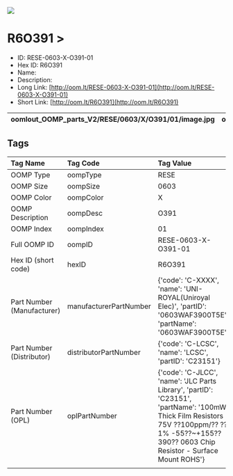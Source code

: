 


  
![][im]
# R6O391 > 

- ID: RESE-0603-X-O391-01
- Hex ID: R6O391
- Name: 
- Description: 
- Long Link: [http://oom.lt/RESE-0603-X-O391-01](http://oom.lt/RESE-0603-X-O391-01)
- Short Link: [http://oom.lt/R6O391](http://oom.lt/R6O391)
  

|oomlout_OOMP_parts_V2/RESE/0603/X/O391/01/image.jpg|oomlout_OOMP_parts_V2/RESE/0603/X/O391/01/image_BOTTOM.jpg|oomlout_OOMP_parts_V2/RESE/0603/X/O391/01/image_Re.jpg||
| :---: | :---: | :---: | :---: |

## Tags
  

|Tag Name|Tag Code|Tag Value|
| :--- | :--- | :--- |
|OOMP Type|oompType|RESE|
|OOMP Size|oompSize|0603|
|OOMP Color|oompColor|X|
|OOMP Description|oompDesc|O391|
|OOMP Index|oompIndex|01|
|Full OOMP ID|oompID|RESE-0603-X-O391-01|
|Hex ID (short code)|hexID|R6O391|
|Part Number (Manufacturer)|manufacturerPartNumber|{'code': 'C-XXXX', 'name': 'UNI-ROYAL(Uniroyal Elec)', 'partID': '0603WAF3900T5E', 'partName': '0603WAF3900T5E'}|
|Part Number (Distributor)|distributorPartNumber|{'code': 'C-LCSC', 'name': 'LCSC', 'partID': 'C23151'}|
|Part Number (OPL)|oplPartNumber|{'code': 'C-JLCC', 'name': 'JLC Parts Library', 'partID': 'C23151', 'partName': '100mW Thick Film Resistors 75V ??100ppm/?? ??1% -55??~+155?? 390?? 0603  Chip Resistor - Surface Mount ROHS'}|
||||



[im]: oomlout_OOMP_parts_V2/RESE/0603/X/O391/01/image_450.jpg
